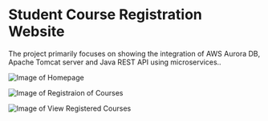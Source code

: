 # Student Course Registration Website
The project primarily focuses on showing the integration of AWS Aurora DB, Apache Tomcat server and Java REST API using microservices..



![Image of Homepage](https://github.com/manpreetkaurassi/course-registration/blob/master/home_page.png)

![Image of Registraion of Courses](https://github.com/manpreetkaurassi/course-registration/blob/master/create_registration.png)

![Image of View Registered Courses](https://github.com/manpreetkaurassi/course-registration/blob/master/view_registration.png)

